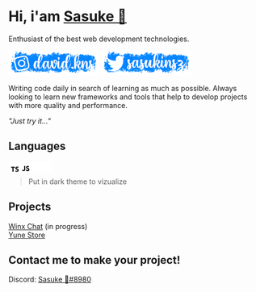 # Hi, i'am [Sasuke 🌸](https://github.com/sasuke-7)

Enthusiast of the best web development technologies.

[![Instagram](/assets/instagram.png)](https://instagram.com/david.kns) [![Twitter](./assets/twitter.png)](https://twitter.com/sasukinsz)

Writing code daily in search of learning as much as possible. Always looking to learn new frameworks and tools that help to develop projects with more quality and performance.

*"Just try it..."*

## Languages
<a href="https://www.w3schools.com/typescript/" target="_blank"><img align="left" alt="Typescript" width="22px" src="./assets/typescript.svg" /></a>
<a href="https://www.w3schools.com/javascript/" target="_blank"><img align="left" alt="Javascript" width="22px" src="./assets/javascript.svg" /></a>
<a href="https://www.w3schools.com/html/" target="_blank"><img align="left" alt="Html" width="22px" src="./assets/html.svg" /></a>
<a href="https://www.w3schools.com/css/" target="_blank"><img align="left" alt="Css" width="22px" src="./assets/css.svg" /></a>
<br/>

> Put in dark theme to vizualize

## Projects
[Winx Chat](https://github.com/sasuke-7/winx-chat) (in progress)
<br/>
[Yune Store](https://yunestore.xyz)

## Contact me to make your project!
Discord: [Sasuke 🌸#8980](https://discord.com/users/757379507358531675)
